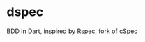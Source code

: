 # dspec
 BDD in Dart, inspired by Rspec, fork of [cSpec](https://github.com/Oblivious-Oblivious/cSpec)
